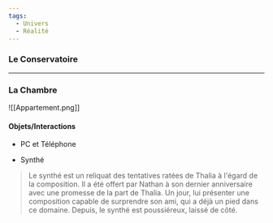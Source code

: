 ```yaml
---
tags:
  - Univers
  - Réalité
---
```

### Le Conservatoire

---
### La Chambre

![[Appartement.png]]
#### Objets/Interactions 

- PC et Téléphone

>

- Synthé

> Le synthé est un reliquat des tentatives ratées de Thalia à l'égard de la composition. Il a été offert par Nathan à son dernier anniversaire avec une promesse de la part de Thalia. Un jour, lui présenter une composition capable de surprendre son ami, qui a déjà un pied dans ce domaine. Depuis, le synthé est poussiéreux, laissé de côté.
